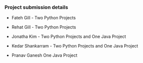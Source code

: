 ### Project submission details

* Fateh Gill - Two Python Projects
* Rehat Gill - Two Python Projects

* Jonatha Kim - Two Python Projects and One Java Project
* Kedar Shankarram - Two Python Projects and One Java Project

* Pranav Ganesh One Java Project